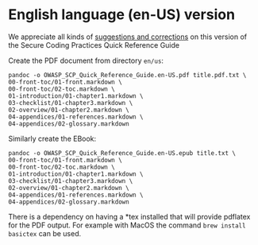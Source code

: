 # English language (en-US) version

We appreciate all kinds of [suggestions and corrections][issues] on this version
of the Secure Coding Practices Quick Reference Guide

Create the PDF document from directory `en/us`:

```
pandoc -o OWASP_SCP_Quick_Reference_Guide.en-US.pdf title.pdf.txt \
00-front-toc/01-front.markdown \
00-front-toc/02-toc.markdown \
01-introduction/01-chapter1.markdown \
03-checklist/01-chapter3.markdown \
02-overview/01-chapter2.markdown \
04-appendices/01-references.markdown \
04-appendices/02-glossary.markdown
```

Similarly create the EBook:

```
pandoc -o OWASP_SCP_Quick_Reference_Guide.en-US.epub title.txt \
00-front-toc/01-front.markdown \
00-front-toc/02-toc.markdown \
01-introduction/01-chapter1.markdown \
03-checklist/01-chapter3.markdown \
02-overview/01-chapter2.markdown \
04-appendices/01-references.markdown \
04-appendices/02-glossary.markdown
```

There is a dependency on having a *tex installed that will provide pdflatex for the PDF output.
For example with MacOS the command `brew install basictex` can be used.

[issues]: https://github.com/OWASP/www-project-secure-coding-practices-quick-reference-guide/issues/new

